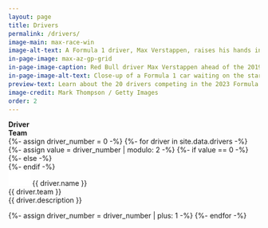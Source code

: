 ```yaml
---
layout: page
title: Drivers
permalink: /drivers/
image-main: max-race-win
image-alt-text: A Formula 1 driver, Max Verstappen, raises his hands in celebration
in-page-image: max-az-gp-grid
in-page-image-caption: Red Bull driver Max Verstappen ahead of the 2019 Azerbaijan Grand Prix
in-page-image-alt-text: Close-up of a Formula 1 car waiting on the starting grid while mechanics attend to the car and the driver sits on top of the car
preview-text: Learn about the 20 drivers competing in the 2023 Formula 1 championship including Max Verstappen, the defending World Drivers' Champion, who is looking to win his 2nd championship this year.
image-credit: Mark Thompson / Getty Images
order: 2
---
```


<div class="container">
  <div class="row align-middle">
    <div class="col-4">
      <strong>Driver</strong>
    </div>
    <div class="col">
      <strong>Team</strong>
    </div>
  </div>
  {%- assign driver_number = 0 -%}
  {%- for driver in site.data.drivers -%}
    {%- assign value = driver_number | modulo: 2 -%}
    {%- if value == 0 -%}
      <div class="row align-middle border-top py-1 mt-1">
    {%- else -%}
      <div class="row align-middle pb-1">
    {%- endif -%}
      <div class="col-6 col-sm-4">
         <img src="/assets/images/flag_placeholder.png" class="flag flag-{{ driver.country-code }}" /> <span class="pl-1">{{ driver.name }}</span>
      </div>
      <div class="col-6 col-sm-2">
        {{ driver.team }}
      </div>
      <div class="col-12 col-sm px-3 pb-1 small">
          {{ driver.description }}
      </div>
    </div>

  {%- assign driver_number = driver_number | plus: 1 -%}
  {%- endfor -%}
</div>
